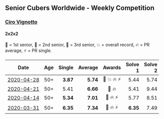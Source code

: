 ## Senior Cubers Worldwide - Weekly Competition
### [Ciro Vignotto](../ciro_vignotto.md)
#### 2x2x2

🥇 = 1st senior, 🥈 = 2nd senior, 🥉 = 3rd senior, 💥 = overall record, 🔥 = PR average, ⚡ = PR single.

| Date | Age | Single | Average | Awards | Solve 1 | Solve 2 | Solve 3 | Solve 4 | Solve 5 | Video |
| :--: | :--: | --: | --: | :--: | --: | --: | --: | --: | --: | :-- |
| [<span style="white-space: nowrap">2020-04-28</span>](../../results/222/2020-04-28.md) | 50+ | **3.87** | **5.74** | <span style="white-space: nowrap">🥈 💥 🔥 ⚡</span> | 5.44 | 5.74 | 6.05 | **3.87** | 10.22 | [Link](https://www.facebook.com/events/535188653858103/permalink/535791083797860/) |
| [<span style="white-space: nowrap">2020-04-21</span>](../../results/222/2020-04-21.md) | 50+ | 5.41 | **6.66** | <span style="white-space: nowrap">🥈 🔥</span> | 5.41 | 9.44 | 6.91 | 7.47 | 5.59 | [Link](https://www.facebook.com/ciro.vignotto/videos/10221784485416955/) |
| [<span style="white-space: nowrap">2020-04-14</span>](../../results/222/2020-04-14.md) | 50+ | **5.34** | **7.01** | <span style="white-space: nowrap">🥈 🔥 ⚡</span> | 5.77 | 8.51 | 7.72 | **5.34** | 7.54 | [Link](https://www.facebook.com/events/982619255468618/permalink/983361152061095/) |
| [<span style="white-space: nowrap">2020-03-31</span>](../../results/222/2020-03-31.md) | 50+ | **6.35** | **7.34** | <span style="white-space: nowrap">🥉 🔥 ⚡</span> | **6.35** | 7.49 | 7.32 | 8.74 | 7.21 | [Link](https://www.facebook.com/events/637372103486119/permalink/637582320131764/) |


<!-- Global site tag (gtag.js) - Google Analytics -->
<script async src="https://www.googletagmanager.com/gtag/js?id=UA-86348435-3"></script>
<script>window.dataLayer = window.dataLayer || []; function gtag() {dataLayer.push(arguments);} gtag('js', new Date()); gtag('config', 'UA-86348435-3');</script>
